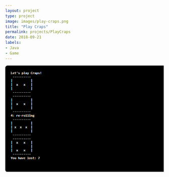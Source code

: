 ```yaml
---
layout: project
type: project
image: images/play-craps.png
title: "Play Craps"
permalink: projects/PlayCraps
date: 2018-09-21
labels:
- Java
- Game
---
```

![](../images/play-craps.png)
